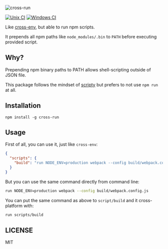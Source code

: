 ![cross-run](https://transfer.sheerun.net/C9q7z/cross-run.png)

[![Unix CI](https://img.shields.io/travis/sheerun/cross-run/master.svg?maxAge=2592000)](https://travis-ci.org/sheerun/cross-run)
[![Windows CI](https://img.shields.io/appveyor/ci/sheerun/cross-run/master.svg)](https://ci.appveyor.com/project/sheerun/cross-run)

Like [cross-env](https://github.com/kentcdodds/cross-env), but able to run npm scripts.

It prepends all npm paths like `node_modules/.bin` to `PATH` before executing provided script.

## Why?

Prepending npm binary paths to PATH allows shell-scripting outside of JSON file.

This package follows the mindset of [scripty](https://github.com/testdouble/scripty) but prefers to not use `npm run` at all.

## Installation

```
npm install -g cross-run
```

## Usage

First of all, you can use it, just like `cross-env`:

```json
{
  "scripts": {
    "build": "run NODE_ENV=production webpack --config build/webpack.config.js"
  }
}

```

But you can use the same command directly from command line:

```sh
run NODE_ENV=production webpack --config build/webpack.config.js
```

You can put the same command as above to `script/build` and it cross-platform with:

```sh
run scripts/build
```

## LICENSE

MIT
